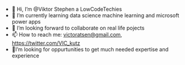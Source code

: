 - 👋 Hi, I’m @Viktor Stephen a LowCodeTechies
- 🌱 I’m currently learning data science  machine learning and microsoft power apps
- 💞️ I’m looking forward to collaborate on real life pojects
- 📫 How to reach me: victoratsen@gmail.com, https://twitter.com/VIC_kutz
- 🤔I’m looking for oppurtunities to get much needed expertise and experience

<!---
vickutz/vickutz is a ✨ special ✨ repository because its `README.md` (this file) appears on your GitHub profile.
You can click the Preview link to take a look at your changes.
--->
 
